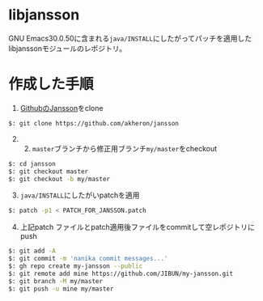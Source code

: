 # libjansson
GNU Emacs30.0.50に含まれる`java/INSTALL`にしたがってパッチを適用したlibjanssonモジュールのレポジトリ。

# 作成した手順
1. [GithubのJansson](https://github.com/akheron/jansson)をclone


```bash
$: git clone https://github.com/akheron/jansson
```

2. 2. `master`ブランチから修正用ブランチ`my/master`をcheckout

```bash
$: cd jansson
$: git checkout master
$: git checkout -b my/master
```

3. `java/INSTALL`にしたがいpatchを適用

```bash
$: patch -p1 < PATCH_FOR_JANSSON.patch
```

4. 上記patch ファイルとpatch適用後ファイルをcommitして空レポジトリにpush

```bash
$: git add -A
$: git commit -m 'nanika commit messages...'
$: gh repo create my-jansson --public
$: git remote add mine https://github.com/JIBUN/my-jansson.git
$: git branch -M my/master
$: git push -u mine my/master
```
